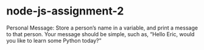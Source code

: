 # node-js-assignment-2
Personal Message: Store a person’s name in a variable, and print a message to that person. Your message should be simple, such as, “Hello Eric, would you like to learn some Python today?”
